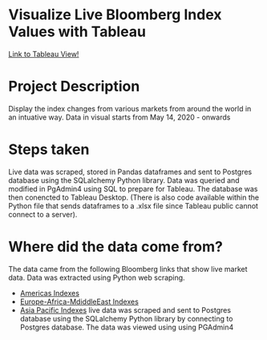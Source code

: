 # Visualize Live Bloomberg Index Values with Tableau

[Link to Tableau View!](https://public.tableau.com/profile/juanp5926#!/vizhome/WorldIndexValues/Dashboard1)

# Project Description
Display the index changes from various markets from around the world in an intuative way. Data in visual starts from May 14, 2020 - onwards

# Steps taken
Live data was scraped, stored in Pandas dataframes and sent to Postgres database using the SQLalchemy Python library. 
Data was queried and modified in PgAdmin4 using SQL to prepare for Tableau.
The database was then conencted to Tableau Desktop.
(There is also code available within the Python file that sends dataframes to a .xlsx file since Tableau public cannot connect to a server). 

# Where did the data come from? 

The data came from the following Bloomberg links that show live market data. 
Data was extracted using Python web scraping.
 - [Americas Indexes](https://www.bloomberg.com/markets/stocks/world-indexes/americas)
 - [Europe-Africa-MdiddleEast Indexes](https://www.bloomberg.com/markets/stocks/world-indexes/europe-africa-middle-east)
 - [Asia Pacific Indexes](https://www.bloomberg.com/markets/stocks/world-indexes/asia-pacific)
live data was scraped and sent to Postgres database using the SQLalchemy Python library by connecting to Postgres database. 
The data was viewed using using PGAdmin4

